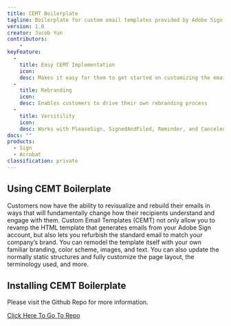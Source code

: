 ```yaml
---
title: CEMT Boilerplate
tagline: Boilerplate for custom email templates provided by Adobe Sign to get started. The templates pack includes PleaseSign, SignedAndFiled, Reminder, and Canceled.
version: 1.0
creator: Jacob Yun
contributors: 
    - 
keyFeature:
  - 
    title: Easy CEMT Implementation
    icon: 
    desc: Makes it easy for them to get started on customizing the email templates that are sent out with Adobe Sign
  - 
    title: Rebranding
    icon: 
    desc: Enables customers to drive their own rebranding process
  - 
    title: Versitility
    icon: 
    desc: Works with PleaseSign, SignedAndFiled, Reminder, and Canceled email templates
docs: ""
products: 
  - Sign
  - Acrobat
classification: private
---
```


## Using CEMT Boilerplate

Customers now have the ability to revisualize and rebuild their emails in ways that will fundamentally change how their recipients understand and engage with them. Custom Email Templates (CEMT) not only allow you to revamp the HTML template that generates emails from your Adobe Sign account, but also lets you refurbish the standard email to match your company’s brand. You can remodel the template itself with your own familiar branding, color scheme, images, and text. You can also update the normally static structures and fully customize the page layout, the terminology used, and more.

## Installing CEMT Boilerplate

Please visit the Github Repo for more information.

[Click Here To Go To Repo](https://github.com/adobe/sign-cemt-boilerplate)

<!-- 
    Let's see.
-->